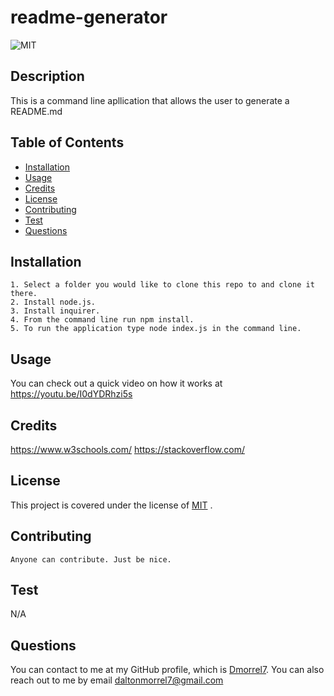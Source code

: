 # readme-generator 
   ![MIT](https://img.shields.io/badge/license-MIT-blue)
    
  ## Description
  This is a command line apllication that allows the user to generate a README.md

  ## Table of Contents
  * [Installation](#installation)
  * [Usage](#usage)
  * [Credits](#credits)
  * [License](#license)
  * [Contributing](#Contributing)
  * [Test](#test)
  * [Questions](#questions)
  
  ## Installation
    1. Select a folder you would like to clone this repo to and clone it there.
    2. Install node.js.
    3. Install inquirer.
    4. From the command line run npm install.
    5. To run the application type node index.js in the command line.

  ## Usage
  You can check out a quick video on how it works at https://youtu.be/I0dYDRhzi5s

  ## Credits
  https://www.w3schools.com/ https://stackoverflow.com/

  ## License
  This project is covered under the license of 
      [MIT](https://www.opensource.org/licenses/mit-license.php)
    .
  
  ## Contributing 
    Anyone can contribute. Just be nice.

  ## Test
  N/A

  ## Questions
  You can contact to me at my GitHub profile, which is [Dmorrel7](https://github.com/Dmorrel7).
  You can also reach out to me by email daltonmorrel7@gmail.com